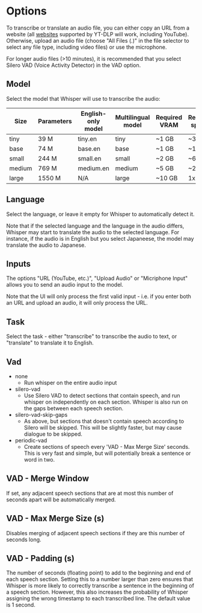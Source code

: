 # Options
To transcribe or translate an audio file, you can either copy an URL from a website (all [websites](https://github.com/yt-dlp/yt-dlp/blob/master/supportedsites.md) 
supported by YT-DLP will work, including YouTube). Otherwise, upload an audio file (choose "All Files (*.*)" 
in the file selector to select any file type, including video files) or use the microphone.

For longer audio files (>10 minutes), it is recommended that you select Silero VAD (Voice Activity Detector) in the VAD option.

## Model
Select the model that Whisper will use to transcribe the audio:

| Size   | Parameters | English-only model | Multilingual model | Required VRAM | Relative speed |
|--------|------------|--------------------|--------------------|---------------|----------------|
| tiny   | 39 M       | tiny.en            | tiny               | ~1 GB         | ~32x           |
| base   | 74 M       | base.en            | base               | ~1 GB         | ~16x           |
| small  | 244 M      | small.en           | small              | ~2 GB         | ~6x            |
| medium | 769 M      | medium.en          | medium             | ~5 GB         | ~2x            |
| large  | 1550 M     | N/A                | large              | ~10 GB        | 1x             |

## Language

Select the language, or leave it empty for Whisper to automatically detect it. 

Note that if the selected language and the language in the audio differs, Whisper may start to translate the audio to the selected 
language. For instance, if the audio is in English but you select Japaneese, the model may translate the audio to Japanese.

## Inputs
The options "URL (YouTube, etc.)", "Upload Audio" or "Micriphone Input" allows you to send an audio input to the model.

Note that the UI will only process the first valid input - i.e. if you enter both an URL and upload an audio, it will only process 
the URL. 

## Task
Select the task - either "transcribe" to transcribe the audio to text, or "translate" to translate it to English.

## Vad
* none
  * Run whisper on the entire audio input
* silero-vad
   * Use Silero VAD to detect sections that contain speech, and run whisper on independently on each section. Whisper is also run 
     on the gaps between each speech section.
* silero-vad-skip-gaps
   * As above, but sections that doesn't contain speech according to Silero will be skipped. This will be slightly faster, but 
     may cause dialogue to be skipped.
* periodic-vad
   * Create sections of speech every 'VAD - Max Merge Size' seconds. This is very fast and simple, but will potentially break 
     a sentence or word in two.

## VAD - Merge Window
If set, any adjacent speech sections that are at most this number of seconds apart will be automatically merged.

## VAD - Max Merge Size (s)
Disables merging of adjacent speech sections if they are this number of seconds long.

## VAD - Padding (s)
The number of seconds (floating point) to add to the beginning and end of each speech section. Setting this to a number
larger than zero ensures that Whisper is more likely to correctly transcribe a sentence in the beginning of 
a speech section. However, this also increases the probability of Whisper assigning the wrong timestamp 
to each transcribed line. The default value is 1 second.